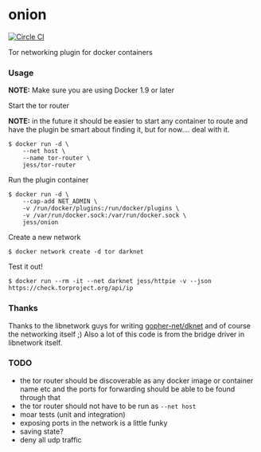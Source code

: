 onion
=====

[![Circle CI](https://circleci.com/gh/jfrazelle/onion.svg?style=svg)](https://circleci.com/gh/jfrazelle/onion)

Tor networking plugin for docker containers

### Usage

**NOTE:** Make sure you are using Docker 1.9 or later

Start the tor router

**NOTE:** in the future it should be easier to start any container to route and
have the plugin be smart about finding it, but for now.... deal with it.
```console
$ docker run -d \
    --net host \
    --name tor-router \
    jess/tor-router
```

Run the plugin container

```console
$ docker run -d \
    --cap-add NET_ADMIN \
    -v /run/docker/plugins:/run/docker/plugins \
    -v /var/run/docker.sock:/var/run/docker.sock \
    jess/onion
```

Create a new network

```console
$ docker network create -d tor darknet
```

Test it out!

```console
$ docker run --rm -it --net darknet jess/httpie -v --json https://check.torproject.org/api/ip
```

### Thanks

Thanks to the libnetwork guys for writing [gopher-net/dknet](https://github.com/github.com/gopher-net/dknet) and of course the networking itself ;) Also a lot of this code is from the bridge driver in libnetwork itself.

### TODO

- the tor router should be discoverable as any docker image or container name
  etc and the ports for forwarding should be able to be found through that
- the tor router should not have to be run as `--net host`
- moar tests (unit and integration)
- exposing ports in the network is a little funky
- saving state?
- deny all udp traffic
